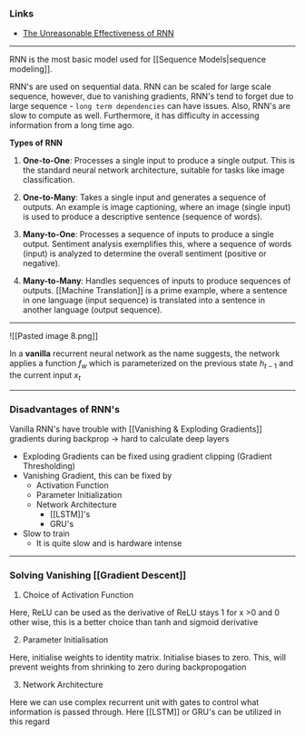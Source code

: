 ### Links 

- [The Unreasonable Effectiveness of RNN](https://karpathy.github.io/2015/05/21/rnn-effectiveness/)

---

RNN is the most basic model used for [[Sequence Models|sequence modeling]].

RNN's are used on sequential data. RNN can be scaled for large scale sequence, however, due to vanishing gradients, RNN's tend to forget due to large sequence - `long term dependencies` can have issues. Also, RNN's are slow to compute as well. Furthermore, it has difficulty in accessing information from a long time ago. 

**Types of RNN**

1. **One-to-One**: Processes a single input to produce a single output. This is the standard neural network architecture, suitable for tasks like image classification.
    
2. **One-to-Many**: Takes a single input and generates a sequence of outputs. An example is image captioning, where an image (single input) is used to produce a descriptive sentence (sequence of words).
    
3. **Many-to-One**: Processes a sequence of inputs to produce a single output. Sentiment analysis exemplifies this, where a sequence of words (input) is analyzed to determine the overall sentiment (positive or negative).
    
4. **Many-to-Many**: Handles sequences of inputs to produce sequences of outputs. [[Machine Translation]] is a prime example, where a sentence in one language (input sequence) is translated into a sentence in another language (output sequence).


---
![[Pasted image 8.png]]

In a **vanilla** recurrent neural network as the name suggests, the network applies a function $f_w$ which is parameterized on the previous state $h_{t-1}$ and the current input $x_t$  

---
### Disadvantages of RNN's

Vanilla RNN's have trouble with [[Vanishing & Exploding Gradients]] gradients during backprop -> hard to calculate deep layers
- Exploding Gradients can be fixed using gradient clipping (Gradient Thresholding)
- Vanishing Gradient, this can be fixed by 
	- Activation Function
	- Parameter Initialization
	- Network Architecture
		- [[LSTM]]'s 
		- GRU's
- Slow to train
	- It is quite slow and is hardware intense

---

### Solving Vanishing [[Gradient Descent]]  

1. Choice of Activation Function

Here, ReLU can be used as the derivative of ReLU stays 1 for x >0 and 0 other wise, this is a better choice than tanh and sigmoid derivative

2. Parameter Initialisation

Here, initialise weights to identity matrix. Initialise biases to zero. This, will prevent weights from shrinking to zero during backpropogation

3. Network Architecture

Here we can use complex recurrent unit with gates to control what information is passed through. Here [[LSTM]] or GRU's  can be utilized in this regard

